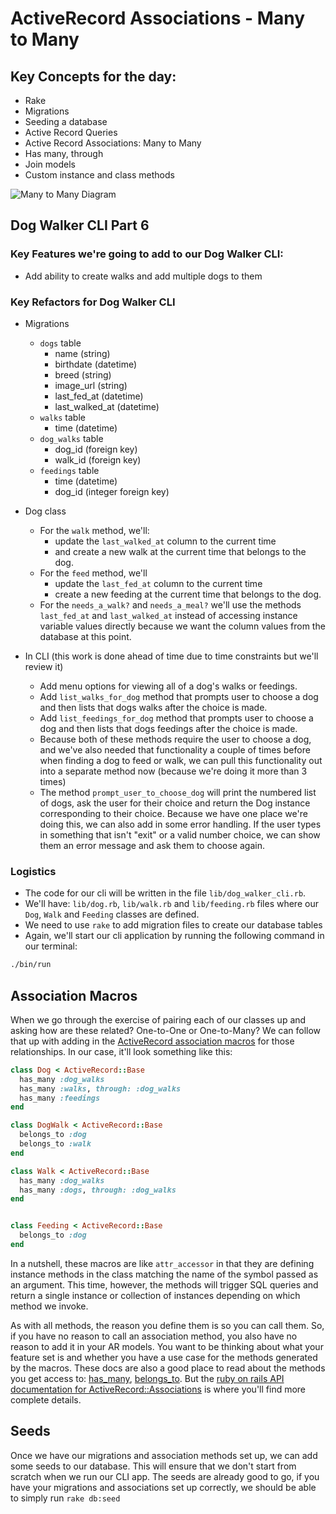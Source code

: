 # ActiveRecord Associations - Many to Many

## Key Concepts for the day:

- Rake
- Migrations
- Seeding a database
- Active Record Queries
- Active Record Associations: Many to Many
- Has many, through
- Join models
- Custom instance and class methods 

![Many to Many Diagram](https://res.cloudinary.com/dnocv6uwb/image/upload/v1635806878/macros-diagram_unp7zq.png)
## Dog Walker CLI Part 6
### Key Features we're going to add to our Dog Walker CLI:

- Add ability to create walks and add multiple dogs to them

### Key Refactors for Dog Walker CLI

- Migrations
  - `dogs` table
    - name (string)
    - birthdate (datetime)
    - breed (string)
    - image_url (string)
    - last_fed_at (datetime)
    - last_walked_at (datetime)
  - `walks` table
    - time (datetime)
  - `dog_walks` table
    - dog_id (foreign key)
    - walk_id (foreign key)
  - `feedings` table
    - time (datetime)
    - dog_id (integer foreign key)
- Dog class
  
  - For the `walk` method, we'll:
    - update the `last_walked_at` column to the current time
    - and create a new walk at the current time that belongs to the dog.
  - For the `feed` method, we'll
    - update the `last_fed_at` column to the current time
    - create a new feeding at the current time that belongs to the dog.
  - For the `needs_a_walk?` and `needs_a_meal?` we'll use the methods `last_fed_at` and `last_walked_at` instead of accessing instance variable values directly because we want the column values from the database at this point.
  
- In CLI (this work is done ahead of time due to time constraints but we'll review it)
  - Add menu options for viewing all of a dog's walks or feedings.
  - Add `list_walks_for_dog` method that prompts user to choose a dog and then lists that dogs walks after the choice is made.
  - Add `list_feedings_for_dog` method that prompts user to choose a dog and then lists that dogs feedings after the choice is made.
  - Because both of these methods require the user to choose a dog, and we've also needed that functionality a couple of times before when finding a dog to feed or walk, we can pull this functionality out into a separate method now (because we're doing it more than 3 times)
  - The method `prompt_user_to_choose_dog` will print the numbered list of dogs, ask the user for their choice and return the Dog instance corresponding to their choice. Because we have one place we're doing this, we can also add in some error handling. If the user types in something that isn't "exit" or a valid number choice, we can show them an error message and ask them to choose again.

### Logistics

- The code for our cli will be written in the file `lib/dog_walker_cli.rb`. 
- We'll have: `lib/dog.rb`, `lib/walk.rb` and `lib/feeding.rb` files where our `Dog`, `Walk` and `Feeding` classes are defined. 
- We need to use `rake` to add migration files to create our database tables
- Again, we'll start our cli application by running the following command in our terminal:

```bash
./bin/run
```



## Association Macros

When we go through the exercise of pairing each of our classes up and asking how are these related? One-to-One or One-to-Many? We can follow that up with adding in the [ActiveRecord association macros](https://api.rubyonrails.org/classes/ActiveRecord/Associations/ClassMethods.html) for those relationships. In our case, it'll look something like this:

```rb
class Dog < ActiveRecord::Base
  has_many :dog_walks
  has_many :walks, through: :dog_walks
  has_many :feedings
end

class DogWalk < ActiveRecord::Base
  belongs_to :dog
  belongs_to :walk
end

class Walk < ActiveRecord::Base
  has_many :dog_walks
  has_many :dogs, through: :dog_walks
end


class Feeding < ActiveRecord::Base
  belongs_to :dog
end
```

In a nutshell, these macros are like `attr_accessor` in that they are defining instance methods in the class matching the name of the symbol passed as an argument. This time, however, the methods will trigger SQL queries and return a single instance or collection of instances depending on which method we invoke.

As with all methods, the reason you define them is so you can call them. So, if you have no reason to call an association method, you also have no reason to add it in your AR models. You want to be thinking about what your feature set is and whether you have a use case for the methods generated by the macros. These docs are also a good place to read about the methods you get access to: [has_many](https://apidock.com/rails/ActiveRecord/Associations/ClassMethods/has_many), [belongs_to](https://apidock.com/rails/v5.2.3/ActiveRecord/Associations/ClassMethods/belongs_to). But the [ruby on rails API documentation for ActiveRecord::Associations](https://api.rubyonrails.org/classes/ActiveRecord/Associations/ClassMethods.html) is where you'll find more complete details.

## Seeds

Once we have our migrations and association methods set up, we can add some seeds to our database. This will ensure that we don't start from scratch when we run our CLI app. The seeds are already good to go, if you have your migrations and associations set up correctly, we should be able to simply run `rake db:seed`
```

